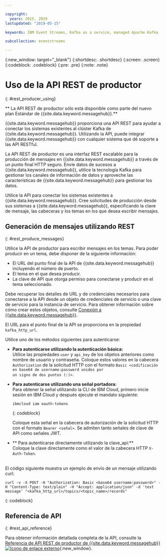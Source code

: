 ```yaml
---

copyright:
  years: 2015, 2019
lastupdated: "2019-05-15"

keywords: IBM Event Streams, Kafka as a service, managed Apache Kafka

subcollection: eventstreams

---
```


{:new_window: target="_blank"}
{:shortdesc: .shortdesc}
{:screen: .screen}
{:codeblock: .codeblock}
{:pre: .pre}
{:note: .note}

# Uso de la API REST de productor
{: #rest_producer_using}


** La API REST de productor sólo está disponible como parte del nuevo plan Estándar de {{site.data.keyword.messagehub}}.**
<br/>

{{site.data.keyword.messagehub}} proporciona una API REST para ayudar a conectar los sistemas existentes al clúster Kafka de {{site.data.keyword.messagehub}}. Utilizando la API, puede integrar {{site.data.keyword.messagehub}} con cualquier sistema que dé soporte a las API RESTful.

La API REST de productor es una interfaz REST escalable para la producción de mensajes en {{site.data.keyword.messagehub}} a través de un punto final HTTP seguro. Envíe datos de sucesos a {{site.data.keyword.messagehub}}, utilice la tecnología Kafka para gestionar los canales de información de datos y aproveche las características de {{site.data.keyword.messagehub}} para gestionar los datos.

Utilice la API para conectar los sistemas existentes a {{site.data.keyword.messagehub}}. Cree solicitudes de producción desde sus sistemas a {{site.data.keyword.messagehub}}, especificando la clave de mensaje, las cabeceras y los temas en los que desea escribir mensajes.


## Generación de mensajes utilizando REST
{: #rest_produce_messages}

Utilice la API de productor para escribir mensajes en los temas. Para poder producir en un tema, debe disponer de la siguiente información:

* El URL del punto final de la API de {{site.data.keyword.messagehub}} incluyendo el número de puerto.
* El tema en el que desea producir.
* La clave de API que otorga permiso para conectarse y producir en el tema seleccionado.

Debe recuperar los detalles de URL y de credenciales necesarios para conectarse a la API desde un objeto de credenciales de servicio o una clave de servicio para la instancia de servicio. Para obtener información sobre cómo crear estos objetos, consulte
[Conexión a {{site.data.keyword.messagehub}}](/docs/services/EventStreams?topic=eventstreams-connecting).

El URL para el punto final de la API se proporciona en la propiedad <code>kafka_http_url</code>.

Utilice uno de los métodos siguientes para autenticarse:

* **Para autenticarse utilizando la autenticación básica:**<br/>
    Utilice las propiedades <code>user</code> y <code>api_key</code> de los objetos anteriores como nombre de usuario y contraseña. Coloque estos valores en la cabecera <code>Authorization</code> de la solicitud HTTP con el formato <code>Basic <codificación en base64 de username:password unidos por un signo de dos puntos (:)></code>.

* **Para autenticarse utilizando una señal portadora:**<br/>
    Para obtener la señal utilizando la CLI de IBM Cloud, primero inicie sesión en IBM Cloud y después ejecute el mandato siguiente: 

    ```
    ibmcloud iam oauth-tokens
    ```
    {: codeblock}

    Coloque esta señal en la cabecera de autorización de la solicitud HTTP con el formato <code>Bearer <señal></code>. Se admiten tanto señales de clave de API como señales JWT. 

* ** Para autenticarse directamente utilizando la clave_api:**<br/>
    Coloque la clave directamente como el valor de la cabecera HTTP <code>X-Auth-Token</code>.

<br/>
El código siguiente muestra un ejemplo de envío de un mensaje utilizando curl:

```
curl -v -X POST -H "Authorization: Basic <base64 username:password>" -H "Content-Type: text/plain" -H "Accept: application/json" -d 'test message' "<kafka_http_url>/topics/<topic_name>/records"
```
{: codeblock}


## Referencia de API
{: #rest_api_reference}

Para obtener información detallada completa de la API, consulte la [Referencia de API REST de productor de {{site.data.keyword.messagehub}} ![Icono de enlace externo](../../icons/launch-glyph.svg "Icono de enlace externo")](https://ibm.github.io/event-streams/api/){:new_window}.













